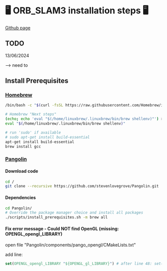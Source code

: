 <!-- https://github.com/Talzoor/TB3_RPI4_WS -->
# :desktop_computer: ORB_SLAM3 installation steps :desktop_computer:

[Github page](https://github.com/UZ-SLAMLab/ORB_SLAM3?tab=readme-ov-file)

## TODO

13/06/2024

--> need to 

## Install Prerequisites

### [Homebrew](https://brew.sh/)

```bash
/bin/bash -c "$(curl -fsSL https://raw.githubusercontent.com/Homebrew/install/HEAD/install.sh)"
```

```bash
# Homebrew "Next steps"
(echo; echo 'eval "$(/home/linuxbrew/.linuxbrew/bin/brew shellenv)"') >> /root/.bashrc
eval "$(/home/linuxbrew/.linuxbrew/bin/brew shellenv)"

# run 'sudo' if available
# sudo apt-get install build-essential
apt-get install build-essential
brew install gcc
```

### [Pangolin](https://github.com/stevenlovegrove/Pangolin)

#### Download code

```bash
cd /
git clone --recursive https://github.com/stevenlovegrove/Pangolin.git
```

#### Dependencies

```bash
cd Pangolin/
# Override the package manager choice and install all packages
./scripts/install_prerequisites.sh -m brew all
```

#### Fix error message - Could NOT find OpenGL (missing: OPENGL_opengl_LIBRARY)


open file "Pangolin/components/pango_opengl/CMakeLists.txt"

add line:
```cmake
set(OPENGL_opengl_LIBRARY "${OPENGL_gl_LIBRARY}") # after line 48: set(OpenGL_GL_PREFERENCE "GLVND")
```

